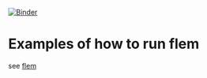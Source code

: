 [![Binder](https://mybinder.org/badge_logo.svg)](https://mybinder.org/v2/gh/johnjarmitage/flem-examples/master)

# Examples of how to run flem

see [flem](https://github.com/johnjarmitage/flem)